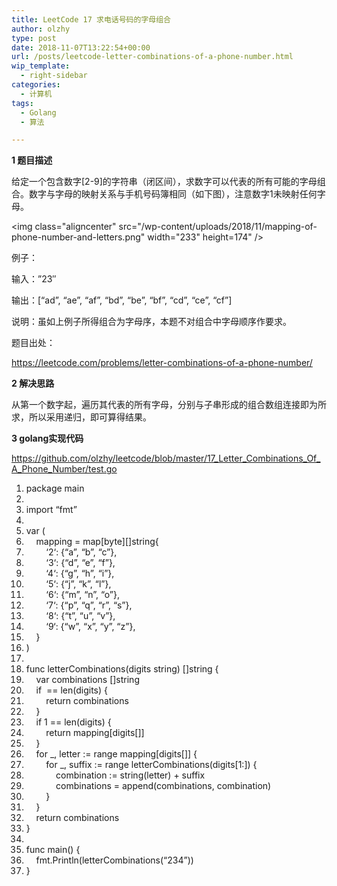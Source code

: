 ```yaml
---
title: LeetCode 17 求电话号码的字母组合
author: olzhy
type: post
date: 2018-11-07T13:22:54+00:00
url: /posts/leetcode-letter-combinations-of-a-phone-number.html
wip_template:
  - right-sidebar
categories:
  - 计算机
tags:
  - Golang
  - 算法

---
```

**1 题目描述**
  
给定一个包含数字[2-9]的字符串（闭区间），求数字可以代表的所有可能的字母组合。数字与字母的映射关系与手机号码簿相同（如下图），注意数字1未映射任何字母。
  
<img class="aligncenter" src="/wp-content/uploads/2018/11/mapping-of-phone-number-and-letters.png" width="233" height=174" />

例子：
  
输入：&#8221;23&#8243;
  
输出：[&#8220;ad&#8221;, &#8220;ae&#8221;, &#8220;af&#8221;, &#8220;bd&#8221;, &#8220;be&#8221;, &#8220;bf&#8221;, &#8220;cd&#8221;, &#8220;ce&#8221;, &#8220;cf&#8221;]
  
说明：虽如上例子所得组合为字母序，本题不对组合中字母顺序作要求。

题目出处：
  
<a href="https://leetcode.com/problems/letter-combinations-of-a-phone-number/" target="_blank">https://leetcode.com/problems/letter-combinations-of-a-phone-number/</a>

**2 解决思路**
  
从第一个数字起，遍历其代表的所有字母，分别与子串形成的组合数组连接即为所求，所以采用递归，即可算得结果。

**3 golang实现代码**
  
<a href="https://github.com/olzhy/leetcode/blob/master/17_Letter_Combinations_Of_A_Phone_Number/test.go" rel="noopener" target="_blank">https://github.com/olzhy/leetcode/blob/master/17_Letter_Combinations_Of_A_Phone_Number/test.go</a>

<div class="dp-highlighter">
  <div class="bar">
  </div>
  
  <ol start="1" class="dp-j">
    <li class="alt">
      <span><span class="keyword">package</span><span>&nbsp;main&nbsp;&nbsp;</span></span>
    </li>
    <li class="">
      <span>&nbsp;&nbsp;</span>
    </li>
    <li class="alt">
      <span><span class="keyword">import</span><span>&nbsp;</span><span class="string">&#8220;fmt&#8221;</span><span>&nbsp;&nbsp;</span></span>
    </li>
    <li class="">
      <span>&nbsp;&nbsp;</span>
    </li>
    <li class="alt">
      <span><span class="keyword">var</span>&nbsp;(&nbsp;&nbsp;</span>
    </li>
    <li class="">
      <span>&nbsp;&nbsp;&nbsp;&nbsp;mapping&nbsp;=&nbsp;map[<span class="keyword">byte</span><span>][]string{&nbsp;&nbsp;</span></span>
    </li>
    <li class="alt">
      <span>&nbsp;&nbsp;&nbsp;&nbsp;&nbsp;&nbsp;&nbsp;&nbsp;&#8216;<span class="number">2</span><span>&#8216;:&nbsp;{</span><span class="string">&#8220;a&#8221;</span><span>,&nbsp;</span><span class="string">&#8220;b&#8221;</span><span>,&nbsp;</span><span class="string">&#8220;c&#8221;</span><span>},&nbsp;&nbsp;</span></span>
    </li>
    <li class="">
      <span>&nbsp;&nbsp;&nbsp;&nbsp;&nbsp;&nbsp;&nbsp;&nbsp;&#8216;<span class="number">3</span><span>&#8216;:&nbsp;{</span><span class="string">&#8220;d&#8221;</span><span>,&nbsp;</span><span class="string">&#8220;e&#8221;</span><span>,&nbsp;</span><span class="string">&#8220;f&#8221;</span><span>},&nbsp;&nbsp;</span></span>
    </li>
    <li class="alt">
      <span>&nbsp;&nbsp;&nbsp;&nbsp;&nbsp;&nbsp;&nbsp;&nbsp;&#8216;<span class="number">4</span><span>&#8216;:&nbsp;{</span><span class="string">&#8220;g&#8221;</span><span>,&nbsp;</span><span class="string">&#8220;h&#8221;</span><span>,&nbsp;</span><span class="string">&#8220;i&#8221;</span><span>},&nbsp;&nbsp;</span></span>
    </li>
    <li class="">
      <span>&nbsp;&nbsp;&nbsp;&nbsp;&nbsp;&nbsp;&nbsp;&nbsp;&#8216;<span class="number">5</span><span>&#8216;:&nbsp;{</span><span class="string">&#8220;j&#8221;</span><span>,&nbsp;</span><span class="string">&#8220;k&#8221;</span><span>,&nbsp;</span><span class="string">&#8220;l&#8221;</span><span>},&nbsp;&nbsp;</span></span>
    </li>
    <li class="alt">
      <span>&nbsp;&nbsp;&nbsp;&nbsp;&nbsp;&nbsp;&nbsp;&nbsp;&#8216;<span class="number">6</span><span>&#8216;:&nbsp;{</span><span class="string">&#8220;m&#8221;</span><span>,&nbsp;</span><span class="string">&#8220;n&#8221;</span><span>,&nbsp;</span><span class="string">&#8220;o&#8221;</span><span>},&nbsp;&nbsp;</span></span>
    </li>
    <li class="">
      <span>&nbsp;&nbsp;&nbsp;&nbsp;&nbsp;&nbsp;&nbsp;&nbsp;&#8216;<span class="number">7</span><span>&#8216;:&nbsp;{</span><span class="string">&#8220;p&#8221;</span><span>,&nbsp;</span><span class="string">&#8220;q&#8221;</span><span>,&nbsp;</span><span class="string">&#8220;r&#8221;</span><span>,&nbsp;</span><span class="string">&#8220;s&#8221;</span><span>},&nbsp;&nbsp;</span></span>
    </li>
    <li class="alt">
      <span>&nbsp;&nbsp;&nbsp;&nbsp;&nbsp;&nbsp;&nbsp;&nbsp;&#8216;<span class="number">8</span><span>&#8216;:&nbsp;{</span><span class="string">&#8220;t&#8221;</span><span>,&nbsp;</span><span class="string">&#8220;u&#8221;</span><span>,&nbsp;</span><span class="string">&#8220;v&#8221;</span><span>},&nbsp;&nbsp;</span></span>
    </li>
    <li class="">
      <span>&nbsp;&nbsp;&nbsp;&nbsp;&nbsp;&nbsp;&nbsp;&nbsp;&#8216;<span class="number">9</span><span>&#8216;:&nbsp;{</span><span class="string">&#8220;w&#8221;</span><span>,&nbsp;</span><span class="string">&#8220;x&#8221;</span><span>,&nbsp;</span><span class="string">&#8220;y&#8221;</span><span>,&nbsp;</span><span class="string">&#8220;z&#8221;</span><span>},&nbsp;&nbsp;</span></span>
    </li>
    <li class="alt">
      <span>&nbsp;&nbsp;&nbsp;&nbsp;}&nbsp;&nbsp;</span>
    </li>
    <li class="">
      <span>)&nbsp;&nbsp;</span>
    </li>
    <li class="alt">
      <span>&nbsp;&nbsp;</span>
    </li>
    <li class="">
      <span><span class="keyword">func</span>&nbsp;letterCombinations(digits&nbsp;string)&nbsp;[]string&nbsp;{&nbsp;&nbsp;</span>
    </li>
    <li class="alt">
      <span>&nbsp;&nbsp;&nbsp;&nbsp;<span class="keyword">var</span>&nbsp;combinations&nbsp;[]string&nbsp;&nbsp;</span>
    </li>
    <li class="">
      <span>&nbsp;&nbsp;&nbsp;&nbsp;<span class="keyword">if</span><span>&nbsp;</span><span class="number"></span><span>&nbsp;==&nbsp;len(digits)&nbsp;{&nbsp;&nbsp;</span></span>
    </li>
    <li class="alt">
      <span>&nbsp;&nbsp;&nbsp;&nbsp;&nbsp;&nbsp;&nbsp;&nbsp;<span class="keyword">return</span><span>&nbsp;combinations&nbsp;&nbsp;</span></span>
    </li>
    <li class="">
      <span>&nbsp;&nbsp;&nbsp;&nbsp;}&nbsp;&nbsp;</span>
    </li>
    <li class="alt">
      <span>&nbsp;&nbsp;&nbsp;&nbsp;<span class="keyword">if</span><span>&nbsp;</span><span class="number">1</span><span>&nbsp;==&nbsp;len(digits)&nbsp;{&nbsp;&nbsp;</span></span>
    </li>
    <li class="">
      <span>&nbsp;&nbsp;&nbsp;&nbsp;&nbsp;&nbsp;&nbsp;&nbsp;<span class="keyword">return</span><span>&nbsp;mapping[digits[</span><span class="number"></span><span>]]&nbsp;&nbsp;</span></span>
    </li>
    <li class="alt">
      <span>&nbsp;&nbsp;&nbsp;&nbsp;}&nbsp;&nbsp;</span>
    </li>
    <li class="">
      <span>&nbsp;&nbsp;&nbsp;&nbsp;<span class="keyword">for</span><span>&nbsp;_,&nbsp;letter&nbsp;:=&nbsp;range&nbsp;mapping[digits[</span><span class="number"></span><span>]]&nbsp;{&nbsp;&nbsp;</span></span>
    </li>
    <li class="alt">
      <span>&nbsp;&nbsp;&nbsp;&nbsp;&nbsp;&nbsp;&nbsp;&nbsp;<span class="keyword">for</span><span>&nbsp;_,&nbsp;suffix&nbsp;:=&nbsp;range&nbsp;letterCombinations(digits[</span><span class="number">1</span><span>:])&nbsp;{&nbsp;&nbsp;</span></span>
    </li>
    <li class="">
      <span>&nbsp;&nbsp;&nbsp;&nbsp;&nbsp;&nbsp;&nbsp;&nbsp;&nbsp;&nbsp;&nbsp;&nbsp;combination&nbsp;:=&nbsp;string(letter)&nbsp;+&nbsp;suffix&nbsp;&nbsp;</span>
    </li>
    <li class="alt">
      <span>&nbsp;&nbsp;&nbsp;&nbsp;&nbsp;&nbsp;&nbsp;&nbsp;&nbsp;&nbsp;&nbsp;&nbsp;combinations&nbsp;=&nbsp;append(combinations,&nbsp;combination)&nbsp;&nbsp;</span>
    </li>
    <li class="">
      <span>&nbsp;&nbsp;&nbsp;&nbsp;&nbsp;&nbsp;&nbsp;&nbsp;}&nbsp;&nbsp;</span>
    </li>
    <li class="alt">
      <span>&nbsp;&nbsp;&nbsp;&nbsp;}&nbsp;&nbsp;</span>
    </li>
    <li class="">
      <span>&nbsp;&nbsp;&nbsp;&nbsp;<span class="keyword">return</span><span>&nbsp;combinations&nbsp;&nbsp;</span></span>
    </li>
    <li class="alt">
      <span>}&nbsp;&nbsp;</span>
    </li>
    <li class="">
      <span>&nbsp;&nbsp;</span>
    </li>
    <li class="alt">
      <span><span class="keyword">func</span>&nbsp;main()&nbsp;{&nbsp;&nbsp;</span>
    </li>
    <li class="">
      <span>&nbsp;&nbsp;&nbsp;&nbsp;fmt.Println(letterCombinations(<span class="string">&#8220;234&#8221;</span><span>))&nbsp;&nbsp;</span></span>
    </li>
    <li class="alt">
      <span>}&nbsp;&nbsp;</span>
    </li>
  </ol>
</div>